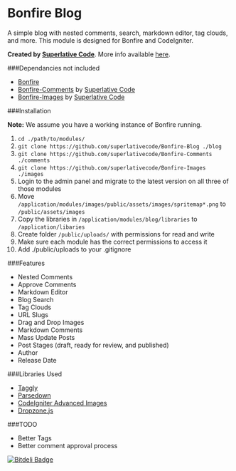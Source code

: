 Bonfire Blog
============

A simple blog with nested comments, search, markdown editor, tag clouds, and more. This module is designed for Bonfire and CodeIgniter.

**Created by [Superlative Code](http://superlativecode.com/)**. More info available [here](http://superlativecode.com/products/6/bonfire-blog).

###Dependancies not included

*   [Bonfire](https://github.com/ci-bonfire/Bonfire)
*   [Bonfire-Comments](https://github.com/superlativecode/Bonfire-Comments) by [Superlative Code](http://superlativecode.com/)
*   [Bonfire-Images](https://github.com/superlativecode/Bonfire-Images) by [Superlative Code](http://superlativecode.com/)

###Installation

**Note:** We assume you have a working instance of Bonfire running.

1. `cd ./path/to/modules/`
2. `git clone https://github.com/superlativecode/Bonfire-Blog ./blog`
3. `git clone https://github.com/superlativecode/Bonfire-Comments ./comments`
4. `git clone https://github.com/superlativecode/Bonfire-Images ./images`
5.  Login to the admin panel and migrate to the latest version on all three of those modules
6.  Move `/application/modules/images/public/assets/images/spritemap*.png` to `/public/assets/images`
7.  Copy the libraries in `/application/modules/blog/libraries` to `/application/libaries`
8.  Create folder `/public/uploads/` with permissions for read and write
9.  Make sure each module has the correct permissions to access it
10. Add ./public/uploads to your .gitignore


###Features

* Nested Comments
* Approve Comments
* Markdown Editor
* Blog Search
* Tag Clouds
* URL Slugs
* Drag and Drop Images
* Markdown Comments
* Mass Update Posts
* Post Stages (draft, ready for review, and published)
* Author
* Release Date

###Libraries Used

*   [Taggly](https://github.com/EllisLab/CodeIgniter/wiki/Taggly)
*   [Parsedown](http://parsedown.org/)
*   [CodeIgniter Advanced Images](https://github.com/jenssegers/CodeIgniter-Advanced-Images)
*   [Dropzone.js](http://www.dropzonejs.com/)

###TODO

* Better Tags
* Better comment approval process

[![Bitdeli Badge](https://d2weczhvl823v0.cloudfront.net/superlativecode/bonfire-blog/trend.png)](https://bitdeli.com/free "Bitdeli Badge")
